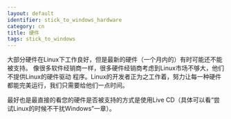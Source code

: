 ```yaml
---
layout: default
identifier: stick_to_windows_hardware
category: cn
title: 硬件
tags: stick_to_windows
---
```


大部分硬件在Linux下工作良好，但是最新的硬件（一个月内的）有时可能还不能被支持。
像很多软件经销商一样，很多硬件经销商考虑到Linux市场不够大，他们不提供Linux的硬件驱动
程序。Linux的开发者正为之工作着，努力让每一种硬件都能完美运行，我们只需要给他们一点时间。

最好也是最直接的看您的硬件是否被支持的方式是使用Live CD（具体可以看“尝试Linux的时候不干扰Windows”一章）。

